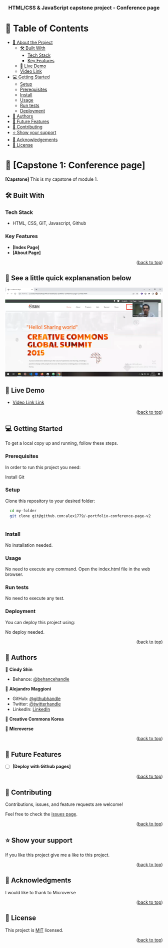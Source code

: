 <a name="readme-top"></a>



<div align="center">

  
  <br/>

  <h3><b>HTML/CSS & JavaScript capstone project - Conference page</b></h3>

</div>

<!-- TABLE OF CONTENTS -->

# 📗 Table of Contents

- [📖 About the Project](#about-project)
  - [🛠 Built With](#built-with)
    - [Tech Stack](#tech-stack)
    - [Key Features](#key-features)
  - [🚀 Live Demo](#live-demo)
  - [ Video Link](#video-link)
- [💻 Getting Started](#getting-started)
  - [Setup](#setup)
  - [Prerequisites](#prerequisites)
  - [Install](#install)
  - [Usage](#usage)
  - [Run tests](#run-tests)
  - [Deployment](#triangular_flag_on_post-deployment)
- [👥 Authors](#authors)
- [🔭 Future Features](#future-features)
- [🤝 Contributing](#contributing)
- [⭐️ Show your support](#support)
- [🙏 Acknowledgements](#acknowledgements)
- [📝 License](#license)

<!-- PROJECT DESCRIPTION -->

# 📖 [Capstone 1: Conference page] <a name="Capstone 1: Conference page"></a>

**[Capstone]** This is my capstone of module 1.

## 🛠 Built With <a name="built-with"></a>

### Tech Stack <a name="tech-stack"></a>

- HTML, CSS, GIT, Javascript, Github

<!-- Features -->

### Key Features <a name="key-features"></a>


- **[Index Page]**
- **[About Page]**


<p align="right">(<a href="#readme-top">back to top</a>)</p>


<!-- LIVE DEMO -->
## 🚀 See a little quick explananation below <a name="live-demo"> </a>

[![Watch the video](https://github.com/alex1779/-portfolio-conference-page-v2/blob/main/images/conference.png)](https://drive.google.com/file/d/1DuoxWYmqwHUIUOKcU-g_OT13VYP6PDrA/view?usp=sharing)

<!-- VIDEO LINK -->

## 🚀 Live Demo <a name="video-link"></a>

- [Video Link Link](https://drive.google.com/file/d/1DuoxWYmqwHUIUOKcU-g_OT13VYP6PDrA/view?usp=sharing)

<p align="right">(<a href="#readme-top">back to top</a>)</p>


<!-- GETTING STARTED -->

## 💻 Getting Started <a name="getting-started"></a>


To get a local copy up and running, follow these steps.

### Prerequisites

In order to run this project you need:

Install Git


### Setup

Clone this repository to your desired folder:

```sh
  cd my-folder
  git clone git@github.com:alex1779/-portfolio-conference-page-v2
  
```

### Install

No installation needed.


### Usage

No need to execute any command. Open the index.html file in the web browser.


### Run tests

No need to execute any test.


### Deployment

You can deploy this project using:

No deploy needed.


<p align="right">(<a href="#readme-top">back to top</a>)</p>

<!-- AUTHOR -->

## 👥 Authors <a name="authors"></a>


👤 **Cindy Shin**

- Behance: [@behancehandle](https://www.behance.net/adagio07)


👤 **Alejandro Maggioni**

- GitHub: [@githubhandle](https://github.com/alex1779/)
- Twitter: [@twitterhandle](https://twitter.com/alex1779)
- LinkedIn: [LinkedIn](https://www.linkedin.com/in/alejandro-maggioni-086678b5/)


👤 **Creative Commons Korea**


👤 **Microverse**


<p align="right">(<a href="#readme-top">back to top</a>)</p>

<!-- FUTURE FEATURES -->

## 🔭 Future Features <a name="future-features"></a>


- [ ] **[Deploy with Github pages]**



<p align="right">(<a href="#readme-top">back to top</a>)</p>

<!-- CONTRIBUTING -->

## 🤝 Contributing <a name="contributing"></a>

Contributions, issues, and feature requests are welcome!

Feel free to check the [issues page](../../issues/).

<p align="right">(<a href="#readme-top">back to top</a>)</p>

<!-- SUPPORT -->

## ⭐️ Show your support <a name="support"></a>


If you like this project give me a like to this project.

<p align="right">(<a href="#readme-top">back to top</a>)</p>

<!-- ACKNOWLEDGEMENTS -->

## 🙏 Acknowledgments <a name="acknowledgements"></a>


I would like to thank to Microverse

<p align="right">(<a href="#readme-top">back to top</a>)</p>

<!-- LICENSE -->

## 📝 License <a name="license"></a>

This project is [MIT](./LICENSE) licensed.



<p align="right">(<a href="#readme-top">back to top</a>)</p>
